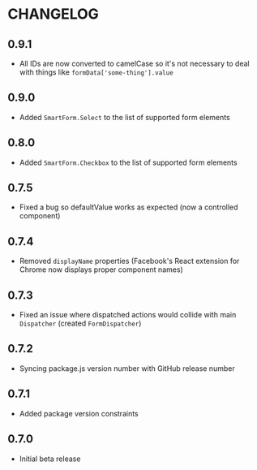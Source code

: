 # CHANGELOG

## 0.9.1
* All IDs are now converted to camelCase so it's not necessary to deal with things like `formData['some-thing'].value`

## 0.9.0
* Added `SmartForm.Select` to the list of supported form elements

## 0.8.0
* Added `SmartForm.Checkbox` to the list of supported form elements

## 0.7.5
* Fixed a bug so defaultValue works as expected (now a controlled component)

## 0.7.4
* Removed `displayName` properties (Facebook's React extension for Chrome now displays proper component names)

## 0.7.3
* Fixed an issue where dispatched actions would collide with main `Dispatcher` (created `FormDispatcher`)

## 0.7.2
* Syncing package.js version number with GitHub release number

## 0.7.1
* Added package version constraints

## 0.7.0
* Initial beta release
